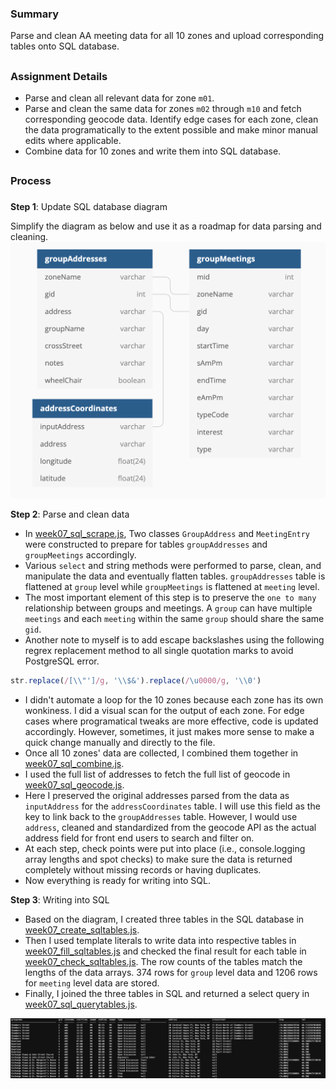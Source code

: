 ### Summary
Parse and clean AA meeting data for all 10 zones and upload corresponding tables onto SQL database.  
##
### Assignment Details
- Parse and clean all relevant data for zone `m01`. 
- Parse and clean the same data for zones `m02` through `m10` and fetch corresponding geocode data. Identify edge cases for each zone, clean the data programatically to the extent possible and make minor manual edits where applicable.
- Combine data for 10 zones and write them into SQL database.


##
### Process
###
**Step 1**: Update SQL database diagram

Simplify the diagram as below and use it as a roadmap for data parsing and cleaning.
<img src="./sql_diagram.png" width="600" alt="SQL Diagram">

**Step 2**: Parse and clean data 

- In [week07_sql_scrape.js](https://github.com/meanmodemoda/msdv-data-structures/blob/master/week07/week07_sql_scrape.js), Two classes `GroupAddress` and `MeetingEntry` were constructed to prepare for tables `groupAddresses` and `groupMeetings` accordingly. 
- Various `select` and string methods were performed to parse, clean, and manipulate the data and eventually flatten tables. `groupAddresses` table is flattened at `group` level while `groupMeetings` is flattened at `meeting` level.
- The most important element of this step is to preserve the `one to many` relationship between groups and meetings. A `group` can have multiple `meetings` and each `meeting` within the same `group` should share the same `gid`.
- Another note to myself is to add escape backslashes using the following regrex replacement method to all single quotation marks to avoid PostgreSQL error.
```javascript
str.replace(/[\\"']/g, '\\$&').replace(/\u0000/g, '\\0')
```
- I didn't automate a loop for the 10 zones because each zone has its own wonkiness. I did a visual scan for the output of each zone. For edge cases where programatical tweaks are more effective, code is updated accordingly. However, sometimes, it just makes more sense to make a quick change manually and directly to the file.
- Once all 10 zones' data are collected, I combined them together in [week07_sql_combine.js](https://github.com/meanmodemoda/msdv-data-structures/blob/master/week07/week07_sql_combine.js).
- I used the full list of addresses to fetch the full list of geocode in [week07_sql_geocode.js](https://github.com/meanmodemoda/msdv-data-structures/blob/master/week07/week07_sql_geocode.js).
- Here I preserved the original addresses parsed from the data as `inputAddress` for the `addressCoordinates` table. I will use this field as the key to link back to the `groupAddresses` table. However, I would use `address`, cleaned and standardized from the geocode API as the actual address field for front end users to search and filter on.
- At each step, check points were put into place (i.e., console.logging array lengths and spot checks) to make sure the data is returned completely without missing records or having duplicates.
- Now everything is ready for writing into SQL.

**Step 3**: Writing into SQL
- Based on the diagram, I created three tables in the SQL database in [week07_create_sqltables.js](https://github.com/meanmodemoda/msdv-data-structures/blob/master/week07/week07_create_sqltables.js).
- Then I used template literals to write data into respective tables in [week07_fill_sqltables.js](https://github.com/meanmodemoda/msdv-data-structures/blob/master/week07/week07_fill_sqltables.js) and checked the final result for each table in [week07_check_sqltables.js](https://github.com/meanmodemoda/msdv-data-structures/blob/master/week07/week07_check_sqltables.js). The row counts of the tables match the lengths of the data arrays. 374 rows for `group` level data and 1206 rows for `meeting` level data are stored. 
- Finally, I joined the three tables in SQL and returned a select query in [week07_sql_querytables.js](https://github.com/meanmodemoda/msdv-data-structures/blob/master/week07/week07_sql_querytables.js).
<img src="./sql_query.png" width="1000" alt="SQL Query">